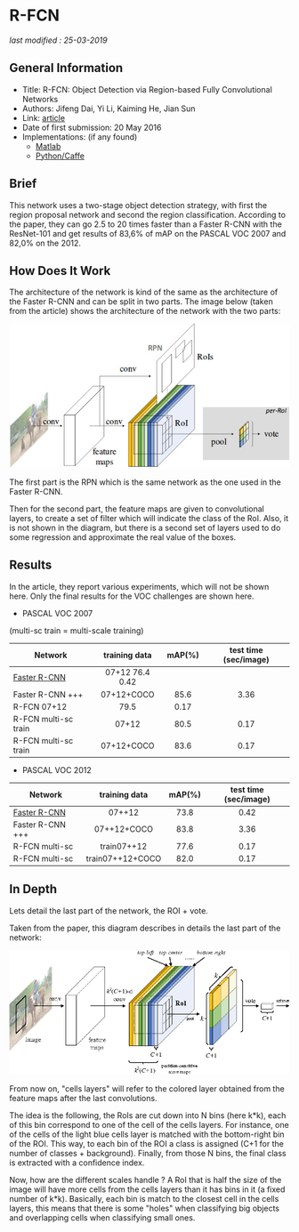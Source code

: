 # R-FCN

_last modified : 25-03-2019_

## General Information

- Title: R-FCN: Object Detection via Region-based Fully Convolutional Networks
- Authors: Jifeng Dai, Yi Li, Kaiming He, Jian Sun
- Link: [article](https://arxiv.org/abs/1605.06409)
- Date of first submission: 20 May 2016
- Implementations: (if any found)
    - [Matlab](https://github.com/daijifeng001/R-FCN)
    - [Python/Caffe](https://github.com/YuwenXiong/py-R-FCN)

## Brief

This network uses a two-stage object detection strategy, with first the region proposal network and second the region classification.
According to the paper, they can go 2.5 to 20 times faster than a Faster R-CNN with the ResNet-101 and get results of 83,6% of mAP on the PASCAL VOC 2007 and 82,0% on the 2012.

## How Does It Work

The architecture of the network is kind of the same as the architecture of the Faster R-CNN and can be split in two parts. The image below (taken from the article) shows the architecture of the network with the two parts:

![Network architecture](https://raw.githubusercontent.com/D3lt4lph4/papers/master/docs/images/imagedetection/rfcn/network.jpg "R-FCN")

The first part is the RPN which is the same network as the one used in the Faster R-CNN.

Then for the second part, the feature maps are given to convolutional layers, to create a set of filter which will indicate the class of the RoI. Also, it is not shown in the diagram, but there is a second set of layers used to do some regression and approximate the real value of the boxes.

## Results

In the article, they report various experiments, which will not be shown here. Only the final results for the VOC challenges are shown here.

- PASCAL VOC 2007

(multi-sc train = multi-scale training)

| Network | training data | mAP(%) | test time (sec/image) |
|---------|:-------------:|:------:|:---------------------:|
| [Faster R-CNN](https://arxiv.org/abs/1506.01497) | 07+12 76.4 0.42 |
| Faster R-CNN +++ | 07+12+COCO | 85.6 | 3.36 |
| R-FCN 07+12 | 79.5 | 0.17 |
| R-FCN multi-sc train | 07+12 | 80.5 | 0.17 |
| R-FCN multi-sc train | 07+12+COCO | 83.6 | 0.17 |

- PASCAL VOC 2012

| Network | training data | mAP(%) | test time (sec/image) |
|---------|:-------------:|:------:|:---------------------:|
| [Faster R-CNN](https://arxiv.org/abs/1506.01497) | 07++12 | 73.8 | 0.42 |
| Faster R-CNN +++ | 07++12+COCO | 83.8 | 3.36 |
| R-FCN multi-sc | train07++12 | 77.6 | 0.17 |
| R-FCN multi-sc | train07++12+COCO | 82.0 | 0.17 |

## In Depth

Lets detail the last part of the network, the ROI + vote.

Taken from the paper, this diagram describes in details the last part of the network:

![Network details](https://raw.githubusercontent.com/D3lt4lph4/papers/master/docs/images/imagedetection/rfcn/networkdetails.png "R-FCN")

From now on, "cells layers" will refer to the colored layer obtained from the feature maps after the last convolutions.

The idea is the following, the RoIs are cut down into N bins (here k*k), each of this bin correspond to one of the cell of the cells layers. For instance, one of the cells of the light blue cells layer is matched with the bottom-right bin of the ROI. This way, to each bin of the ROI a class is assigned (C+1 for the number of classes + background). Finally, from those N bins, the final class is extracted with a confidence index.

Now, how are the different scales handle ? A RoI that is half the size of the image will have more cells from the cells layers than it has bins in it (a fixed number of k*k). Basically, each bin is match to the closest cell in the cells layers, this means that there is some "holes" when classifying big objects and overlapping cells when classifying small ones.